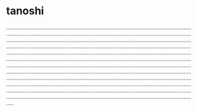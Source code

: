 # tanoshi
.....................................................................................................................................................................................................................................................................................................................................................................................................................................................................................................................................................................................................................................................................................................................................................................................................................................................................................................................................................................................................................................................................................................................................................................................................................................................................................................................................................................................................................................................................................................................................................